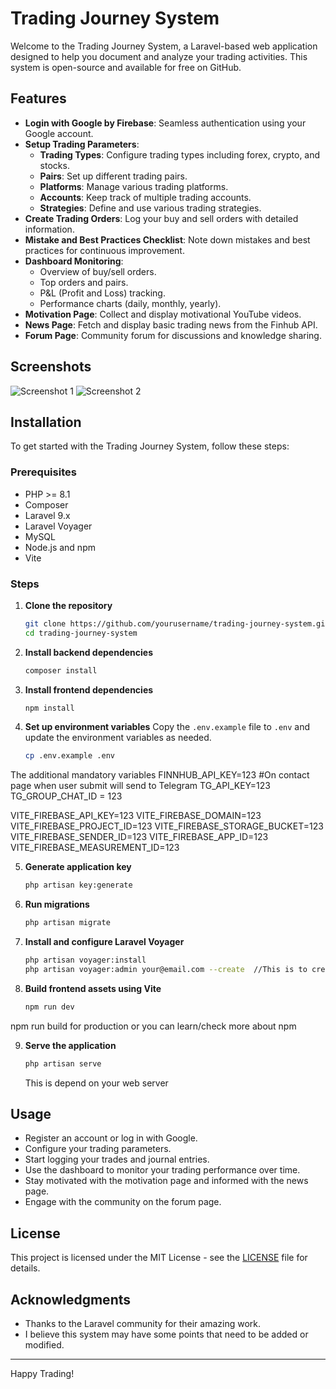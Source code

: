 # Trading Journey System

Welcome to the Trading Journey System, a Laravel-based web application designed to help you document and analyze your trading activities. This system is open-source and available for free on GitHub.

## Features

- **Login with Google by Firebase**: Seamless authentication using your Google account.
- **Setup Trading Parameters**:
  - **Trading Types**: Configure trading types including forex, crypto, and stocks.
  - **Pairs**: Set up different trading pairs.
  - **Platforms**: Manage various trading platforms.
  - **Accounts**: Keep track of multiple trading accounts.
  - **Strategies**: Define and use various trading strategies.
- **Create Trading Orders**: Log your buy and sell orders with detailed information.
- **Mistake and Best Practices Checklist**: Note down mistakes and best practices for continuous improvement.
- **Dashboard Monitoring**:
  - Overview of buy/sell orders.
  - Top orders and pairs.
  - P&L (Profit and Loss) tracking.
  - Performance charts (daily, monthly, yearly).
- **Motivation Page**: Collect and display motivational YouTube videos.
- **News Page**: Fetch and display basic trading news from the Finhub API.
- **Forum Page**: Community forum for discussions and knowledge sharing.


## Screenshots

![[Screenshot 1](https://static.independent.co.uk/2023/01/17/15/iStock-949472768.jpg)](#)
![[Screenshot 2](https://static.independent.co.uk/2023/01/17/15/iStock-949472768.jpg)](#)

## Installation

To get started with the Trading Journey System, follow these steps:

### Prerequisites

- PHP >= 8.1
- Composer
- Laravel 9.x
- Laravel Voyager
- MySQL
- Node.js and npm
- Vite

### Steps

1. **Clone the repository**
    ```bash
    git clone https://github.com/yourusername/trading-journey-system.git
    cd trading-journey-system
    ```

2. **Install backend dependencies**
    ```bash
    composer install
    ```

3. **Install frontend dependencies**
    ```bash
    npm install
    ```

4. **Set up environment variables**
    Copy the `.env.example` file to `.env` and update the environment variables as needed.
    ```bash
    cp .env.example .env
    ```
The additional mandatory variables
FINNHUB_API_KEY=123
#On contact page when user submit will send to Telegram
TG_API_KEY=123
TG_GROUP_CHAT_ID = 123

VITE_FIREBASE_API_KEY=123
VITE_FIREBASE_DOMAIN=123
VITE_FIREBASE_PROJECT_ID=123
VITE_FIREBASE_STORAGE_BUCKET=123
VITE_FIREBASE_SENDER_ID=123
VITE_FIREBASE_APP_ID=123
VITE_FIREBASE_MEASUREMENT_ID=123

5. **Generate application key**
    ```bash
    php artisan key:generate
    ```

6. **Run migrations**
    ```bash
    php artisan migrate
    ```

7. **Install and configure Laravel Voyager**
    ```bash
    php artisan voyager:install
    php artisan voyager:admin your@email.com --create  //This is to create backend admin
    ```
    
8. **Build frontend assets using Vite**
    ```bash
    npm run dev
    ```
npm run build for production or you can learn/check more about npm

9. **Serve the application**
    ```bash
    php artisan serve
    ```
    This is depend on your web server

## Usage

- Register an account or log in with Google.
- Configure your trading parameters.
- Start logging your trades and journal entries.
- Use the dashboard to monitor your trading performance over time.
- Stay motivated with the motivation page and informed with the news page.
- Engage with the community on the forum page.


## License

This project is licensed under the MIT License - see the [LICENSE](LICENSE) file for details.

## Acknowledgments

- Thanks to the Laravel community for their amazing work.
- I believe this system may have some points that need to be added or modified.

---

Happy Trading!
